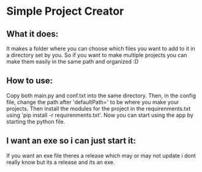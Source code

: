 # Simple Project Creator


## What it does:

It makes a folder where you can choose which files you want to add to it in a directory set by you. So if you want to make multiple projects you can make them easily in the same path and organized :D

## How to use:
  
Copy both main.py and conf.txt into the same directory. Then, in the config file, change the path after 'defaultPath=' to be where you make your projects. 
Then install the modules for the project in the requirenments.txt using 'pip install -r requirenments.txt'. Now you can start using the app by starting the python file.
  
## I want an exe so i can just start it:

If you want an exe file theres a release which may or may not update i dont really know but its a release and its an exe.
